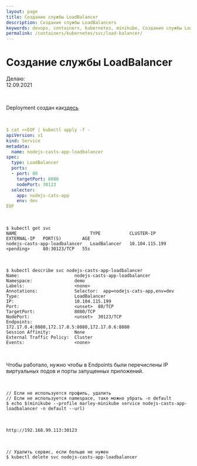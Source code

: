 ```yaml
---
layout: page
title: Создание службы LoadBalancer
description: Создание службы LoadBalancers
keywords: devops, containers, kubernetes, minikube, Создание службы LoadBalancers
permalink: /containers/kubernetes/svc/load-balancer/
---
```


# Создание службы LoadBalancer

Делаю:  
12.09.2021

<br/>

Deployment создан как<a href="/containers/kubernetes/svc/nodeport/">здесь</a>

<br/>

```yaml
$ cat <<EOF | kubectl apply -f -
apiVersion: v1
kind: Service
metadata:
  name: nodejs-casts-app-loadbalancer
spec:
  type: LoadBalancer
  ports:
  - port: 80
    targetPort: 8080
    nodePort: 30123
  selector:
    app: nodejs-cats-app
    env: dev
EOF
```

<br/>

    $ kubectl get svc
    NAME                            TYPE           CLUSTER-IP       EXTERNAL-IP   PORT(S)        AGE
    nodejs-casts-app-loadbalancer   LoadBalancer   10.104.115.199   <pending>     80:30123/TCP   55s

<br/>

    $ kubectl describe svc nodejs-casts-app-loadbalancer
    Name:                     nodejs-casts-app-loadbalancer
    Namespace:                demo
    Labels:                   <none>
    Annotations:              Selector:  app=nodejs-cats-app,env=dev
    Type:                     LoadBalancer
    IP:                       10.104.115.199
    Port:                     <unset>  80/TCP
    TargetPort:               8080/TCP
    NodePort:                 <unset>  30123/TCP
    Endpoints:                172.17.0.4:8080,172.17.0.5:8080,172.17.0.6:8080
    Session Affinity:         None
    External Traffic Policy:  Cluster
    Events:                   <none>

<br/>

Чтобы работало, нужно чтобы в Endpoints были перечислены IP виртуальных подов и порты запущенных приложений.

<br/>

    // Если не используется профиль, удалить
    // Если не используется namespace, таке можно убрать -n default
    $ echo $(minikube --profile marley-minikube service nodejs-casts-app-loadbalancer -n default --url)

<br/>

    http://192.168.99.113:30123

<br/>

    // Удалить сервис, если больше не нужен
    $ kubectl delete svc nodejs-casts-app-loadbalancer
